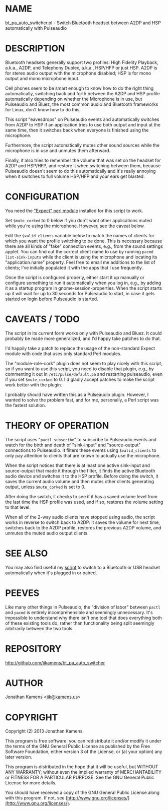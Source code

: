 # NAME

bt_pa_auto_switcher.pl - Switch Bluetooth headset between A2DP and HSP
automatically with Pulseaudio

# DESCRIPTION

Bluetooth headsets generally support two profiles: High Fidelity
Playback, a.k.a., A2DP, and Telephony Duplex, a.k.a., HSP/HFP or just
HSP. A2DP is for stereo audio output with the microphone disabled; HSP
is for mono output and mono microphone input.

Cell phones seem to be smart enough to know how to do the right thing
automatically, switching back and forth between the A2DP and HSP
profile automatically depending on whether the Microphone is in use,
but Pulseaudio and Bluez, the most common audio and Bluetooth
frameworks for Linux, don't know how to do this.

This script "eavesdrops" on Pulseaudio events and automatically
switches from A2DP to HSP if an application tries to use both output
and input at the same time, then it switches back when everyone is
finished using the microphone.

Furthermore, the script automatically mutes other sound sources while
the microphone is in use and unmutes them afterward.

Finally, it also tries to remember the volume that was set on the
headset for A2DP and HSP/HFP, and restore it when switching between
them, because Pulseaudio doesn't seem to do this automatically and
it's really annoying when it switches to full volume HSP/HFP and your
ears get blasted.

# CONFIGURATION

You need the ["Expect" perl module](http://search.cpan.org/~rgiersig/Expect-1.21/) installed for
this script to work.

Set `$mute_corked` to 0 below if you don't want other applications
muted while you're using the microphone. However, see the caveat
below.

Edit the `$valid_clients` variable below to match the names of
clients for which you want the profile switching to be done. This is
necessary because there are all kinds of "fake" connection events,
e.g., from the sound settings applet. You can find out the correct
client name to use by running `pacmd list-sink-inputs` while the
client is using the microphone and locating its "application.name"
property.  Feel free to email me additions to the list of clients;
I've initially populated it with the apps that I use frequently.

Once the script is configured properly, either start it up manually or
configure something to run it automatically when you log in, e.g., by
adding it as a startup program in gnome-session-properties. When the
script starts up it will wait for up to 30 seconds for Pulseaudio to
start, in case it gets started on login before Pulseaudio is started.

# CAVEATS / TODO

The script in its current form works only with Pulseaudio and
Bluez. It could probably be made more generalized, and I'd happy take
patches to do that.

I'd happily take a patch to replace the usage of the non-standard
Expect module with code that uses only standard Perl modules.

The "module-role-cork" plugin does not seem to play nicely with this
script, so if you want to use this script, you need to disable that
plugin, e.g., by commenting it out in `/etc/pulse/default.pa` and
restarting pulseaudio, even if you set `$mute_corked` to 0. I'd
gladly accept patches to make the script work better with the plugin.

I probably should have written this as a Pulseaudio plugin. However, I
wanted to solve the problem fast, and for me, personally, a Perl
script was the fastest solution.

# THEORY OF OPERATION

The script uses "`pactl subscribe`" to subscribe to Pulseaudio events
and watch for the birth and death of "sink-input" and "source-output"
connections to Pulseaudio. It filters these events using
`$valid_clients` to only pay attention to clients that are known to
actually use the microphone.

When the script notices that there is at least one active sink-input
and source-output that made it through the filter, it finds the active
Bluetooth audio device and switches it to the HSP profile. Before
doing the switch, it saves the current audio volume and then mutes
other clients generating output, unless `$mute_corked` is set to 0.

After doing the switch, it checks to see if it has a saved volume
level from the last time the HSP profile was used, and if so, restores
the volume setting to that level.

When all of the 2-way audio clients have stopped using audio, the
script works in reverse to switch back to A2DP: it saves the volume
for next time, switches back to the A2DP profile, restores the
previous A2DP volume, and unmutes the muted audio output clients.

# SEE ALSO

You may also find useful my
[script](http://blog.kamens.us/2012/10/05/pulseaudio-switch-to-headset-automatically-when-its-plugged-in-docked/)
to switch to a Bluetooth or USB headset automatically when it's
plugged in or paired.

# PEEVES

Like many other things in Pulseaudio, the "division of labor" between
`pactl` and `pacmd` is entirely incomprehensible and seemingly
unnecessary. It's impossible to understand why there isn't one tool
that does everything both of these existing tools do, rather than
functionality being split seemingly arbitrarily between the two tools.

# REPOSITORY

http://github.com/jikamens/bt_pa_auto_switcher

# AUTHOR

Jonathan Kamens \<jik@kamens.us\>

# COPYRIGHT

Copyright (2) 2013 Jonathan Kamens.

This program is free software: you can redistribute it and/or modify
it under the terms of the GNU General Public License as published by
the Free Software Foundation, either version 3 of the License, or (at
your option) any later version.

This program is distributed in the hope that it will be useful, but
WITHOUT ANY WARRANTY; without even the implied warranty of
MERCHANTABILITY or FITNESS FOR A PARTICULAR PURPOSE.  See the GNU
General Public License for more details.

You should have received a copy of the GNU General Public License
along with this program.  If not, see [http://www.gnu.org/licenses/](http://www.gnu.org/licenses/).
